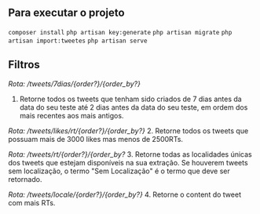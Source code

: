 ## Para executar o projeto

<code>composer install</code>
<code>php artisan key:generate</code>
<code>php artisan migrate</code>
<code>php artisan import:tweetes</code>
<code>php artisan serve</code>

## Filtros

*Rota: /tweets/7dias/{order?}/{order_by?}*
 1. Retorne todos os tweets que tenham sido criados de 7 dias antes da data do
seu teste até 2 dias antes da data do seu teste, em ordem dos mais recentes aos
mais antigos.

*Rota: /tweets/likes/rt/{order?}/{order_by?}*
 2. Retorne todos os tweets que possuam mais de 3000 likes mas menos de 2500RTs.

*Rota: /tweets/rt/{order?}/{order_by?*
 3. Retorne todas as localidades únicas dos tweets que estejam disponíveis na
sua extração. Se houverem tweets sem localização, o termo "Sem Localização" é o
termo que deve ser retornado.

*Rota: /tweets/locale/{order?}/{order_by?}*
 4. Retorne o content do tweet com mais RTs.
